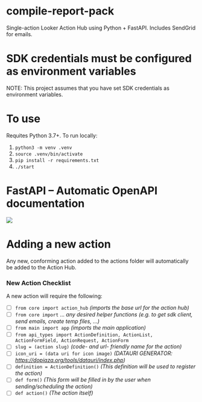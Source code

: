 # compile-report-pack
Single-action Looker Action Hub using Python + FastAPI. Includes SendGrid for emails.

# SDK credentials must be configured as environment variables
NOTE: This project assumes that you have set SDK credentials as environment variables.

# To use
Requites Python 3.7+. To run locally:

1. `python3 -m venv .venv`
2. `source .venv/bin/activate`
3. `pip install -r requirements.txt`
4. `./start`

# FastAPI – Automatic OpenAPI documentation

<img src="https://github.com/ContrastingSounds/fast-hub/blob/master/docs/images/open_api_docs_action.png">

# Adding a new action

Any new, conforming action added to the actions folder will automatically be added to the Action Hub.

### New Action Checklist

A new action will require the following:

- [ ] `from core import action_hub` _(imports the base url for the action hub)_
- [ ] `from core import` ... _any desired helper functions (e.g. to get sdk client, send emails, create temp files, ...)_
- [ ] `from main import app` _(imports the main application)_
- [ ] `from api_types import ActionDefinition, ActionList, ActionFormField, ActionRequest, ActionForm`
- [ ] `slug = (action slug)` _(code- and url- friendly name for the action)_
- [ ] `icon_uri = (data uri for icon image)` _(DATAURI GENERATOR: https://dopiaza.org/tools/datauri/index.php)_
- [ ] `definition = ActionDefinition()` _(This definition will be used to register the action)_
- [ ] `def form()` _(This form will be filled in by the user when sending/scheduling the action)_
- [ ] `def action()` _(The action itself)_

